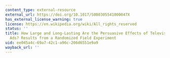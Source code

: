 ```yaml
---
content_type: external-resource
external_url: https://doi.org/10.1017/S000305541000047X
has_external_license_warning: true
license: https://en.wikipedia.org/wiki/All_rights_reserved
status: ''
title: How Large and Long-Lasting Are the Persuasive Effects of Televised Campaign
  Ads? Results from a Randomized Field Experiment
uid: ee045a4c-69a7-42c1-a96c-206d6551e9a9
wayback_url: ''
---
```

